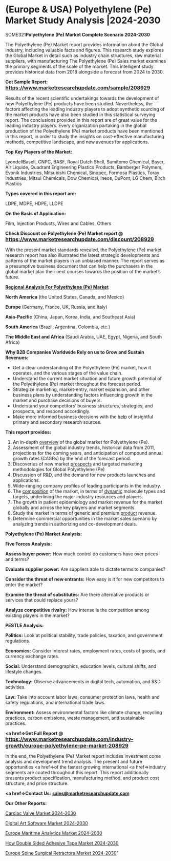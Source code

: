 # (Europe & USA) Polyethylene (Pe) Market Study Analysis |2024-2030

SOME321<strong>Polyethylene (Pe) Market Complete Scenario 2024-2030</strong>

The Polyethylene (Pe) Market report provides information about the Global industry, including valuable facts and figures. This research study explores the Global Market in detail such as industry chain structures, raw material suppliers, with manufacturing The Polyethylene (Pe) Sales market examines the primary segments of the scale of the market. This intelligent study provides historical data from 2018 alongside a forecast from 2024 to 2030.

<strong>Get Sample Report: <a href=https://www.marketresearchupdate.com/sample/208929><font size=3 color=#0000ff>https://www.marketresearchupdate.com/sample/208929</font></a></strong>

Results of the recent scientific undertakings towards the development of new Polyethylene (Pe) products have been studied. Nevertheless, the factors affecting the leading industry players to adopt synthetic sourcing of the market products have also been studied in this statistical surveying report. The conclusions provided in this report are of great value for the leading industry players. Every organization partaking in the global production of the Polyethylene (Pe) market products have been mentioned in this report, in order to study the insights on cost-effective manufacturing methods, competitive landscape, and new avenues for applications.

<strong>Top Key Players of the Market:</strong>

LyondellBasell, CNPC, BASF, Royal Dutch Shell, Sumitomo Chemical, Bayer, Air Liquide, Quadrant Engineering Plastics Products, Bamberger Polymers, Evonik Industries, Mitsubishi Chemical, Sinopec, Formosa Plastics, Toray Industries, Mitsui Chemicals, Dow Chemical, Ineos, DuPont, LG Chem, Birch Plastics

<strong>Types covered in this report are: </strong>

LDPE, MDPE, HDPE, LLDPE

<strong>On the Basis of Application:</strong>

Film, Injection Products, Wires and Cables, Others

<strong>Check Discount on Polyethylene (Pe) Market report @ <a href=https://www.marketresearchupdate.com/discount/208929><font size=3 color=#0000ff>https://www.marketresearchupdate.com/discount/208929</font></a></strong>

With the present market standards revealed, the Polyethylene (Pe) market research report has also illustrated the latest strategic developments and patterns of the market players in an unbiased manner. The report serves as a presumptive business document that can help the purchasers in the global market plan their next courses towards the position of the market’s future.

<strong><u><b>Regional Analysis For Polyethylene (Pe) Market</b></u></strong>

<strong><b>North America</b></strong> (the United States, Canada, and Mexico)

<strong><b>Europe </b></strong>(Germany, France, UK, Russia, and Italy)

<strong><b>Asia-Pacific</b></strong> (China, Japan, Korea, India, and Southeast Asia)

<strong><b>South America</b></strong> (Brazil, Argentina, Colombia, etc.)

<strong><b>The Middle East and Africa</b></strong> (Saudi Arabia, UAE, Egypt, Nigeria, and South Africa)

<strong>Why B2B Companies Worldwide Rely on us to Grow and Sustain Revenues:</strong>
<ul>
  <li>Get a clear understanding of the Polyethylene (Pe) market, how it operates, and the various stages of the value chain.</li>
  <li>Understand the current market situation and future growth potential of the Polyethylene (Pe) market throughout the forecast period.</li>
  <li>Strategize marketing, market-entry, market expansion, and other business plans by understanding factors influencing growth in the market and purchase decisions of buyers.</li>
  <li>Understand your competitors’ business structures, strategies, and prospects, and respond accordingly.</li>
  <li>Make more informed business decisions with the <a href=ASDF991299>help</a> of insightful primary and secondary research sources.</li>
</ul>
<strong>This report provides:</strong>
<ol>
  <li>An in-depth <a href=>overview</a> of the global market for Polyethylene (Pe).</li>
  <li>Assessment of the global industry trends, historical data from 2011, projections for the coming years, and anticipation of compound annual growth rates (CAGRs) by the end of the forecast period.</li>
  <li>Discoveries of new market <a href=>prospects</a> and targeted marketing methodologies for Global Polyethylene (Pe)</li>
  <li>Discussion of R&amp;D, and the demand for new products launches and applications.</li>
  <li>Wide-ranging company profiles of leading participants in the industry.</li>
  <li>The <a href=ASDF881288>composition</a> of the market, in terms of <a href=>dynamic</a> molecule types and targets, underlining the major industry resources and players.</li>
  <li>The growth in patient epidemiology and market revenue for the market globally and across the key players and market segments.</li>
  <li>Study the market in terms of generic and premium <a href=>product</a> revenue.</li>
  <li>Determine commercial opportunities in the market sales scenario by analyzing trends in authorizing and co-development deals.</li>
</ol>

<strong>Polyethylene (Pe) Market Analysis:</strong>

<strong>Five Forces Analysis:</strong>

<strong>Assess buyer power:</strong> How much control do customers have over prices and terms?

<strong>Evaluate supplier power:</strong> Are suppliers able to dictate terms to companies?

<strong>Consider the threat of new entrants:</strong> How easy is it for new competitors to enter the market?

<strong>Examine the threat of substitutes:</strong> Are there alternative products or services that could replace yours?

<strong>Analyze competitive rivalry:</strong> How intense is the competition among existing players in the market?

<strong>PESTLE Analysis:</strong>

<strong>Politics:</strong> Look at political stability, trade policies, taxation, and government regulations.

<strong>Economics:</strong> Consider interest rates, employment rates, costs of goods, and currency exchange rates.

<strong>Social:</strong> Understand demographics, education levels, cultural shifts, and lifestyle changes.

<strong>Technology:</strong> Observe advancements in digital tech, automation, and R&D activities.

<strong>Law:</strong> Take into account labor laws, consumer protection laws, health and safety regulations, and international trade laws.

<strong>Environment:</strong> Assess environmental factors like climate change, recycling practices, carbon emissions, waste management, and sustainable practices.

<strong><a href=>Get Full Report</a> @ <a href=https://www.marketresearchupdate.com/industry-growth/europe-polyethylene-pe-market-208929><font size=3 color=#0000ff>https://www.marketresearchupdate.com/industry-growth/europe-polyethylene-pe-market-208929</font></a></strong>

In the end, the Polyethylene (Pe) Market report includes investment come analysis and development trend analysis. The present and future opportunities <a href=>of</a> the fastest growing international <a href=>industry</a> segments are coated throughout this report. This report additionally presents product specification, manufacturing method, and product cost structure, and price structure.

<strong><a href=><strong>Contact Us:</strong></a></strong>
<strong>sales@marketresearchupdate.com</strong>

<strong>Our Other Reports:</strong>

<a href=https://www.linkedin.com/pulse/cardiac-valve-market-research-report>Cardiac Valve Market 2024-2030</a>

<a href=https://www.linkedin.com/pulse/digital-art-software-market-size-share-outlook>Digital Art Software Market 2024-2030</a>

<a href=https://www.linkedin.com/pulse/europe-maritime-analytics-market-2030-future-nninf/>Europe Maritime Analytics Market 2024-2030</a>

<a href=https://www.linkedin.com/pulse/how-double-sided-adhesive-tape-market-2023-development-bbekc/>How Double Sided Adhesive Tape Market 2024-2030</a>

<a href=https://www.linkedin.com/pulse/europe-spine-surgical-retractors-market-mrfpc/>Europe Spine Surgical Retractors Market 2024-2030</a>"
